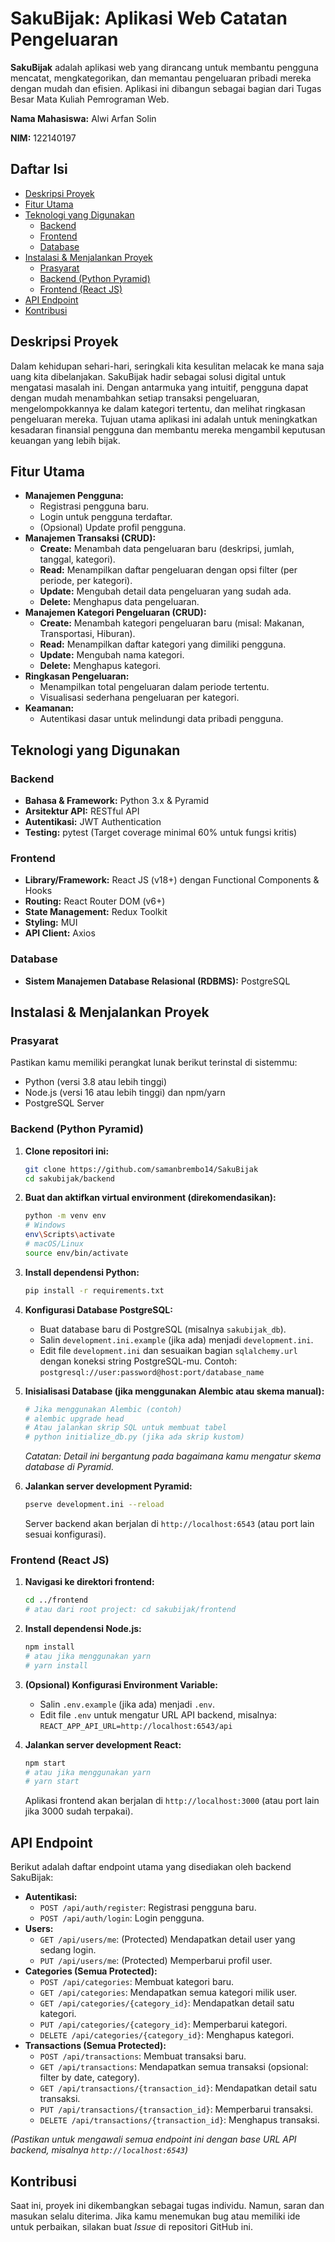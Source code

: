 # SakuBijak: Aplikasi Web Catatan Pengeluaran

**SakuBijak** adalah aplikasi web yang dirancang untuk membantu pengguna mencatat, mengkategorikan, dan memantau pengeluaran pribadi mereka dengan mudah dan efisien. Aplikasi ini dibangun sebagai bagian dari Tugas Besar Mata Kuliah Pemrograman Web.

**Nama Mahasiswa:** Alwi Arfan Solin

**NIM:** 122140197

## Daftar Isi

- [Deskripsi Proyek](#deskripsi-proyek)
- [Fitur Utama](#fitur-utama)
- [Teknologi yang Digunakan](#teknologi-yang-digunakan)
  - [Backend](#backend)
  - [Frontend](#frontend)
  - [Database](#database)
- [Instalasi & Menjalankan Proyek](#instalasi--menjalankan-proyek)
  - [Prasyarat](#prasyarat)
  - [Backend (Python Pyramid)](#backend-python-pyramid)
  - [Frontend (React JS)](#frontend-react-js)
- [API Endpoint](#api-endpoint)
- [Kontribusi](#kontribusi)

## Deskripsi Proyek

Dalam kehidupan sehari-hari, seringkali kita kesulitan melacak ke mana saja uang kita dibelanjakan. SakuBijak hadir sebagai solusi digital untuk mengatasi masalah ini. Dengan antarmuka yang intuitif, pengguna dapat dengan mudah menambahkan setiap transaksi pengeluaran, mengelompokkannya ke dalam kategori tertentu, dan melihat ringkasan pengeluaran mereka. Tujuan utama aplikasi ini adalah untuk meningkatkan kesadaran finansial pengguna dan membantu mereka mengambil keputusan keuangan yang lebih bijak.

## Fitur Utama

- **Manajemen Pengguna:**
  - Registrasi pengguna baru.
  - Login untuk pengguna terdaftar.
  - (Opsional) Update profil pengguna.
- **Manajemen Transaksi (CRUD):**
  - **Create:** Menambah data pengeluaran baru (deskripsi, jumlah, tanggal, kategori).
  - **Read:** Menampilkan daftar pengeluaran dengan opsi filter (per periode, per kategori).
  - **Update:** Mengubah detail data pengeluaran yang sudah ada.
  - **Delete:** Menghapus data pengeluaran.
- **Manajemen Kategori Pengeluaran (CRUD):**
  - **Create:** Menambah kategori pengeluaran baru (misal: Makanan, Transportasi, Hiburan).
  - **Read:** Menampilkan daftar kategori yang dimiliki pengguna.
  - **Update:** Mengubah nama kategori.
  - **Delete:** Menghapus kategori.
- **Ringkasan Pengeluaran:**
  - Menampilkan total pengeluaran dalam periode tertentu.
  - Visualisasi sederhana pengeluaran per kategori.
- **Keamanan:**
  - Autentikasi dasar untuk melindungi data pribadi pengguna.

## Teknologi yang Digunakan

### Backend

- **Bahasa & Framework:** Python 3.x & Pyramid
- **Arsitektur API:** RESTful API
- **Autentikasi:** JWT Authentication
- **Testing:** pytest (Target coverage minimal 60% untuk fungsi kritis)

### Frontend

- **Library/Framework:** React JS (v18+) dengan Functional Components & Hooks
- **Routing:** React Router DOM (v6+)
- **State Management:** Redux Toolkit
- **Styling:** MUI
- **API Client:** Axios

### Database

- **Sistem Manajemen Database Relasional (RDBMS):** PostgreSQL


## Instalasi & Menjalankan Proyek

### Prasyarat

Pastikan kamu memiliki perangkat lunak berikut terinstal di sistemmu:
- Python (versi 3.8 atau lebih tinggi)
- Node.js (versi 16 atau lebih tinggi) dan npm/yarn
- PostgreSQL Server

### Backend (Python Pyramid)

1.  **Clone repositori ini:**
    ```bash
    git clone https://github.com/samanbrembo14/SakuBijak
    cd sakubijak/backend
    ```

2.  **Buat dan aktifkan virtual environment (direkomendasikan):**
    ```bash
    python -m venv env
    # Windows
    env\Scripts\activate
    # macOS/Linux
    source env/bin/activate
    ```

3.  **Install dependensi Python:**
    ```bash
    pip install -r requirements.txt
    ```

4.  **Konfigurasi Database PostgreSQL:**
    - Buat database baru di PostgreSQL (misalnya `sakubijak_db`).
    - Salin `development.ini.example` (jika ada) menjadi `development.ini`.
    - Edit file `development.ini` dan sesuaikan bagian `sqlalchemy.url` dengan koneksi string PostgreSQL-mu.
      Contoh: `postgresql://user:password@host:port/database_name`

5.  **Inisialisasi Database (jika menggunakan Alembic atau skema manual):**
    ```bash
    # Jika menggunakan Alembic (contoh)
    # alembic upgrade head
    # Atau jalankan skrip SQL untuk membuat tabel
    # python initialize_db.py (jika ada skrip kustom)
    ```
    *Catatan: Detail ini bergantung pada bagaimana kamu mengatur skema database di Pyramid.*

6.  **Jalankan server development Pyramid:**
    ```bash
    pserve development.ini --reload
    ```
    Server backend akan berjalan di `http://localhost:6543` (atau port lain sesuai konfigurasi).

### Frontend (React JS)

1.  **Navigasi ke direktori frontend:**
    ```bash
    cd ../frontend
    # atau dari root project: cd sakubijak/frontend
    ```

2.  **Install dependensi Node.js:**
    ```bash
    npm install
    # atau jika menggunakan yarn
    # yarn install
    ```

3.  **(Opsional) Konfigurasi Environment Variable:**
    - Salin `.env.example` (jika ada) menjadi `.env`.
    - Edit file `.env` untuk mengatur URL API backend, misalnya:
      `REACT_APP_API_URL=http://localhost:6543/api`

4.  **Jalankan server development React:**
    ```bash
    npm start
    # atau jika menggunakan yarn
    # yarn start
    ```
    Aplikasi frontend akan berjalan di `http://localhost:3000` (atau port lain jika 3000 sudah terpakai).

## API Endpoint

Berikut adalah daftar endpoint utama yang disediakan oleh backend SakuBijak:

- **Autentikasi:**
  - `POST /api/auth/register`: Registrasi pengguna baru.
  - `POST /api/auth/login`: Login pengguna.
- **Users:**
  - `GET /api/users/me`: (Protected) Mendapatkan detail user yang sedang login.
  - `PUT /api/users/me`: (Protected) Memperbarui profil user.
- **Categories (Semua Protected):**
  - `POST /api/categories`: Membuat kategori baru.
  - `GET /api/categories`: Mendapatkan semua kategori milik user.
  - `GET /api/categories/{category_id}`: Mendapatkan detail satu kategori.
  - `PUT /api/categories/{category_id}`: Memperbarui kategori.
  - `DELETE /api/categories/{category_id}`: Menghapus kategori.
- **Transactions (Semua Protected):**
  - `POST /api/transactions`: Membuat transaksi baru.
  - `GET /api/transactions`: Mendapatkan semua transaksi (opsional: filter by date, category).
  - `GET /api/transactions/{transaction_id}`: Mendapatkan detail satu transaksi.
  - `PUT /api/transactions/{transaction_id}`: Memperbarui transaksi.
  - `DELETE /api/transactions/{transaction_id}`: Menghapus transaksi.

*(Pastikan untuk mengawali semua endpoint ini dengan base URL API backend, misalnya `http://localhost:6543`)*

## Kontribusi

Saat ini, proyek ini dikembangkan sebagai tugas individu. Namun, saran dan masukan selalu diterima. Jika kamu menemukan bug atau memiliki ide untuk perbaikan, silakan buat *Issue* di repositori GitHub ini.
